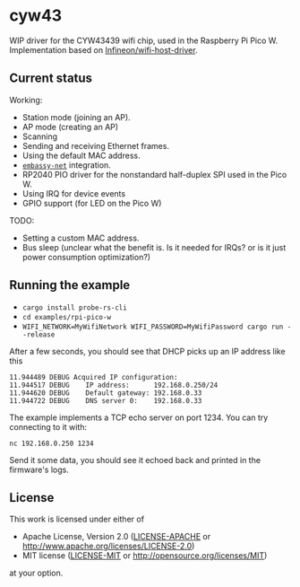 # cyw43

WIP driver for the CYW43439 wifi chip, used in the Raspberry Pi Pico W. Implementation based on [Infineon/wifi-host-driver](https://github.com/Infineon/wifi-host-driver).

## Current status

Working:

- Station mode (joining an AP).
- AP mode (creating an AP)
- Scanning
- Sending and receiving Ethernet frames.
- Using the default MAC address.
- [`embassy-net`](https://embassy.dev) integration.
- RP2040 PIO driver for the nonstandard half-duplex SPI used in the Pico W.
- Using IRQ for device events
- GPIO support (for LED on the Pico W)

TODO:

- Setting a custom MAC address.
- Bus sleep (unclear what the benefit is. Is it needed for IRQs? or is it just power consumption optimization?)

## Running the example

- `cargo install probe-rs-cli`
- `cd examples/rpi-pico-w`
- `WIFI_NETWORK=MyWifiNetwork WIFI_PASSWORD=MyWifiPassword cargo run --release`

After a few seconds, you should see that DHCP picks up an IP address like this

```
11.944489 DEBUG Acquired IP configuration:
11.944517 DEBUG    IP address:      192.168.0.250/24
11.944620 DEBUG    Default gateway: 192.168.0.33
11.944722 DEBUG    DNS server 0:    192.168.0.33
```

The example implements a TCP echo server on port 1234. You can try connecting to it with:

```
nc 192.168.0.250 1234
```

Send it some data, you should see it echoed back and printed in the firmware's logs.

## License

This work is licensed under either of

- Apache License, Version 2.0 ([LICENSE-APACHE](LICENSE-APACHE) or
  <http://www.apache.org/licenses/LICENSE-2.0>)
- MIT license ([LICENSE-MIT](LICENSE-MIT) or <http://opensource.org/licenses/MIT>)

at your option.

